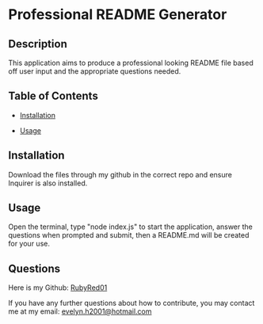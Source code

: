 # Professional README Generator

## Description

This application aims to produce a professional looking README file based off user input and the appropriate questions needed.

## Table of Contents

* [Installation](#installation)

* [Usage](#usage)

## Installation

Download the files through my github in the correct repo and ensure Inquirer is also installed.



## Usage

Open the terminal, type "node index.js" to start the application, answer the questions when prompted and submit, then a README.md will be created for your use.



## Questions

Here is my Github: [RubyRed01](https://github.com/RubyRed01)

If you have any further questions about how to contribute, you may contact me at my email: evelyn.h2001@hotmail.com

